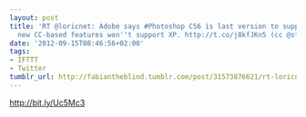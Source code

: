 ```yaml
---
layout: post
title: 'RT @loricnet: Adobe says #Photoshop CS6 is last version to support Win XP,
  new CC-based features won''t support XP. http://t.co/j8kfJKn5 (cc @stshank)'
date: '2012-09-15T08:46:56+02:00'
tags:
- IFTTT
- Twitter
tumblr_url: http://fabiantheblind.tumblr.com/post/31573876621/rt-loricnet-adobe-says-photoshop-cs6-is-last-version
---
```

http://bit.ly/Uc5Mc3

